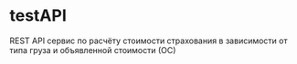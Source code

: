 # testAPI
REST API сервис по расчёту стоимости страхования в зависимости от типа груза и объявленной стоимости (ОС)
